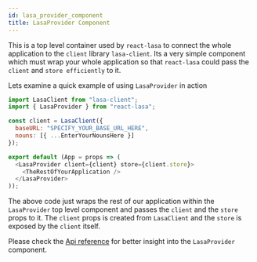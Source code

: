 ```yaml
---
id: lasa_provider_component
title: LasaProvider Component
---
```


This is a top level container used by `react-lasa` to connect the whole application to the `client` library `lasa-client`. Its a very simple component which must wrap your whole application so that `react-lasa` could pass the `client` and `store efficiently` to it.

Lets examine a quick example of using `LasaProvider` in action

```javascript
import LasaClient from "lasa-client";
import { LasaProvider } from "react-lasa";

const client = LasaClient({
  baseURL: "SPECIFY_YOUR_BASE_URL_HERE",
  nouns: [{ ...EnterYourNounsHere }]
});

export default (App = props => (
  <LasaProvider client={client} store={client.store}>
    <TheRestOfYourApplication />
  </LasaProvider>
));
```

The above code just wraps the rest of our application within the `LasaProvider` top level component and passes the `client` and the `store` props to it. The `client` props is created from `LasaClient` and the `store` is exposed by the `client` itself.

Please check the [Api reference](lasa_provider_api_reference.md) for better insight into the `LasaProvider` component.
